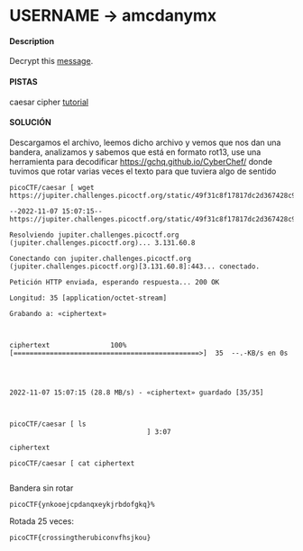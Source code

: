 # USERNAME -> amcdanymx

#### Description

Decrypt this [message](https://jupiter.challenges.picoctf.org/static/49f31c8f17817dc2d367428c9e5ab0bc/ciphertext).


#### PISTAS
caesar cipher [tutorial](https://learncryptography.com/classical-encryption/caesar-cipher)


#### SOLUCIÓN
Descargamos el archivo, leemos dicho archivo y vemos que nos dan una bandera, analizamos y sabemos que está en formato rot13, use una herramienta para decodificar
https://gchq.github.io/CyberChef/ donde tuvimos que rotar varias veces el texto para que tuviera algo de sentido

```
picoCTF/caesar [ wget https://jupiter.challenges.picoctf.org/static/49f31c8f17817dc2d367428c9e5ab0bc/ciphertext

--2022-11-07 15:07:15--  https://jupiter.challenges.picoctf.org/static/49f31c8f17817dc2d367428c9e5ab0bc/ciphertext

Resolviendo jupiter.challenges.picoctf.org (jupiter.challenges.picoctf.org)... 3.131.60.8

Conectando con jupiter.challenges.picoctf.org (jupiter.challenges.picoctf.org)[3.131.60.8]:443... conectado.

Petición HTTP enviada, esperando respuesta... 200 OK

Longitud: 35 [application/octet-stream]

Grabando a: «ciphertext»

  

ciphertext               100%[==============================================>]  35  --.-KB/s en 0s  

  

2022-11-07 15:07:15 (28.8 MB/s) - «ciphertext» guardado [35/35]

  

picoCTF/caesar [ ls                                                                                     ] 3:07

ciphertext

picoCTF/caesar [ cat ciphertext                                                                         
```

Bandera sin rotar
```
picoCTF{ynkooejcpdanqxeykjrbdofgkq}% 
```

  
  Rotada 25 veces:
  
```
picoCTF{crossingtherubiconvfhsjkou}
```